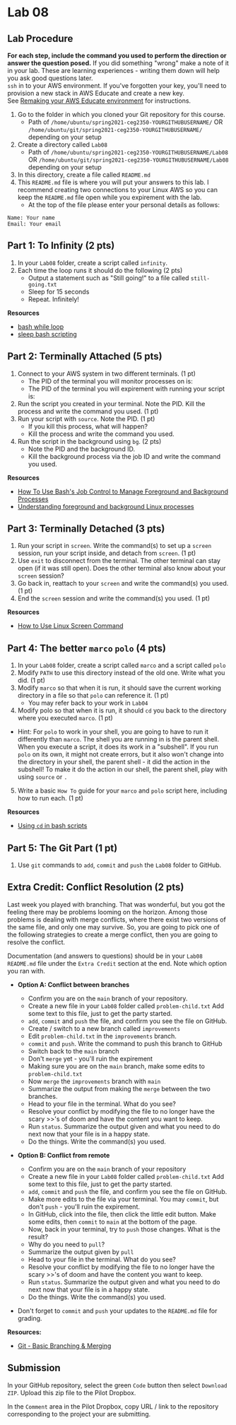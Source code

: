 # Lab 08

## Lab Procedure

**For each step, include the command you used to perform the direction or answer the question posed.** If you did something "wrong" make a note of it in your lab. These are learning experiences - writing them down will help you ask good questions later.  
`ssh` in to your AWS environment. If you've forgotten your key, you'll need to provision a new stack in AWS Educate and create a new key.  
See [Remaking your AWS Educate environment](../../..) for instructions.

1. Go to the folder in which you cloned your Git repository for this course.
   - Path of `/home/ubuntu/spring2021-ceg2350-YOURGITHUBUSERNAME/` OR `/home/ubuntu/git/spring2021-ceg2350-YOURGITHUBUSERNAME/` depending on your setup
2. Create a directory called `Lab08`
   - Path of `/home/ubuntu/spring2021-ceg2350-YOURGITHUBUSERNAME/Lab08` OR `/home/ubuntu/git/spring2021-ceg2350-YOURGITHUBUSERNAME/Lab08` depending on your setup
3. In this directory, create a file called `README.md`
4. This `README.md` file is where you will put your answers to this lab. I recommend creating two connections to your Linux AWS so you can keep the `README.md` file open while you expirement with the lab.
   - At the top of the file please enter your personal details as follows:

```
Name: Your name
Email: Your email

```

## Part 1: To Infinity (2 pts)

1. In your `Lab08` folder, create a script called `infinity`.
2. Each time the loop runs it should do the following (2 pts)
   - Output a statement such as "Still going!" to a file called `still-going.txt`
   - Sleep for 15 seconds
   - Repeat. Infinitely!

**Resources**

- [bash while loop](https://linuxize.com/post/bash-while-loop/)
- [sleep bash scripting](https://www.cyberciti.biz/faq/linux-unix-sleep-bash-scripting/)

## Part 2: Terminally Attached (5 pts)

1. Connect to your AWS system in two different terminals. (1 pt)
   - The PID of the terminal you will monitor processes on is: 
   - The PID of the terminal you will expirement with running your script is: 
2. Run the script you created in your terminal. Note the PID. Kill the process and write the command you used. (1 pt)
3. Run your script with `source`. Note the PID.  (1 pt)
   - If you kill this process, what will happen?  
   - Kill the process and write the command you used.
4. Run the script in the background using `bg`. (2 pts)
   - Note the PID and the background ID. 
   - Kill the background process via the job ID and write the command you used.

**Resources**

- [How To Use Bash's Job Control to Manage Foreground and Background Processes](https://www.digitalocean.com/community/tutorials/how-to-use-bash-s-job-control-to-manage-foreground-and-background-processes)
- [Understanding foreground and background Linux processes](https://linuxconfig.org/understanding-foreground-and-background-linux-processes)

## Part 3: Terminally Detached (3 pts)

1. Run your script in `screen`. Write the command(s) to set up a `screen` session, run your script inside, and detach from `screen`. (1 pt)
2. Use `exit` to disconnect from the terminal.  The other terminal can stay open (if it was still open).  Does the other terminal also know about your `screen` session?
3. Go back in, reattach to your `screen` and write the command(s) you used. (1 pt)
4. End the `screen` session and write the command(s) you used. (1 pt)

**Resources**

- [How to Use Linux Screen Command](https://www.howtogeek.com/662422/how-to-use-linuxs-screen-command/)

## Part 4: The better `marco` `polo` (4 pts)
1. In your `Lab08` folder, create a script called `marco` and a script called `polo`
2. Modify `PATH` to use this directory instead of the old one.  Write what you did. (1 pt)
3. Modify `marco` so that when it is run, it should save the current working directory in a file so that `polo` can reference it. (1 pt)
   - You may refer back to your work in `Lab04`
4. Modify polo so that when it is run, it should `cd` you back to the directory where you executed `marco`. (1 pt)
  - Hint: For `polo` to work in your shell, you are going to have to run it differently than `marco`.  The shell you are running in is the parent shell.  When you execute a script, it does its work in a "subshell".  If you run `polo` on its own, it might not create errors, but it also won't change into the directory in your shell, the parent shell - it did the action in the subshell!  To make it do the action in our shell, the parent shell, play with using `source` or `.`  
5. Write a basic `How To` guide for your `marco` and `polo` script here, including how to run each. (1 pt)

**Resources**

- [Using `cd` in bash scripts](https://www.baeldung.com/linux/cd-command-bash-script)

## Part 5: The Git Part (1 pt)

1. Use `git` commands to `add`, `commit` and `push` the `Lab08` folder to GitHub.

## Extra Credit: Conflict Resolution (2 pts)

Last week you played with branching.  That was wonderful, but you got the feeling there may be problems looming on the horizon.  Among those problems is dealing with merge conflicts, where there exist two versions of the same file, and only one may survive.  So, you are going to pick one of the following strategies to create a merge conflict, then you are going to resolve the conflict.

Documentation (and answers to questions) should be in your `Lab08` `README.md` file under the `Extra Credit` section at the end.  Note which option you ran with.

- **Option A: Conflict between branches**
   - Confirm you are on the `main` branch of your repository.
   - Create a new file in your `Lab08` folder called `problem-child.txt`  Add some text to this file, just to get the party started.
   - `add`, `commit` and `push` the file, and confirm you see the file on GitHub.
   - Create / switch to a new branch called `improvements`
   - Edit `problem-child.txt` in the `improvements` branch.
   - `commit` and `push`.  Write the command to push this branch to GitHub
   - Switch back to the `main` branch
   - Don't `merge` yet - you'll ruin the expirement
   - Making sure you are on the `main` branch, make some edits to `problem-child.txt`
   - Now `merge` the `improvements` branch with `main`
   - Summarize the output from making the `merge` between the two branches.
   - Head to your file in the terminal.  What do you see?
   - Resolve your conflict by modifying the file to no longer have the scary >>'s of doom and have the content you want to keep.
   - Run `status`.  Summarize the output given and what you need to do next now that your file is in a happy state.
   - Do the things.  Write the command(s) you used.
- **Option B: Conflict from remote**
   - Confirm you are on the `main` branch of your repository
   - Create a new file in your `Lab08` folder called `problem-child.txt`  Add some text to this file, just to get the party started.
   - `add`, `commit` and `push` the file, and confirm you see the file on GitHub.
   - Make more edits to the file via your terminal.  You may `commit`, but don't `push` - you'll ruin the expirement.
   - In GitHub, click into the file, then click the little edit button.  Make some edits, then `commit` to `main` at the bottom of the page.
   - Now, back in your terminal, try to `push` those changes.  What is the result?
   - Why do you need to `pull`?
   - Summarize the output given by `pull`
   - Head to your file in the terminal.  What do you see?
   - Resolve your conflict by modifying the file to no longer have the scary >>'s of doom and have the content you want to keep.
   - Run `status`.  Summarize the output given and what you need to do next now that your file is in a happy state.
   - Do the things.  Write the command(s) you used.

- Don't forget to `commit` and `push` your updates to the `README.md` file for grading.

**Resources:**

- [Git - Basic Branching & Merging](https://git-scm.com/book/en/v2/Git-Branching-Basic-Branching-and-Merging)

## Submission

In your GitHub repository, select the green `Code` button then select `Download ZIP`. Upload this zip file to the Pilot Dropbox.

In the `Comment` area in the Pilot Dropbox, copy URL / link to the repository corresponding to the project your are submitting.
